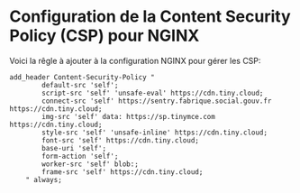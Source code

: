 # Configuration de la Content Security Policy (CSP) pour NGINX

Voici la rêgle à ajouter à la configuration NGINX pour gérer les CSP:

```
add_header Content-Security-Policy "
        default-src 'self';
        script-src 'self' 'unsafe-eval' https://cdn.tiny.cloud;
        connect-src 'self' https://sentry.fabrique.social.gouv.fr https://cdn.tiny.cloud;
        img-src 'self' data: https://sp.tinymce.com https://cdn.tiny.cloud;
        style-src 'self' 'unsafe-inline' https://cdn.tiny.cloud;
        font-src 'self' https://cdn.tiny.cloud;
        base-uri 'self';
        form-action 'self';
        worker-src 'self' blob:;
        frame-src 'self' https://cdn.tiny.cloud;
    " always;
```